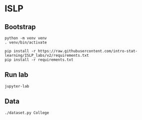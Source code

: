 # ISLP

## Bootstrap
```
python -m venv venv
. venv/bin/activate

pip install -r https://raw.githubusercontent.com/intro-stat-learning/ISLP_labs/v2/requirements.txt
pip install -r requirements.txt
```

## Run lab
```
jupyter-lab
```

## Data
```
./dataset.py College
```
